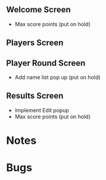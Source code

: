 ## Welcome Screen
- Max score points (put on hold)


## Players Screen


## Player Round Screen
- Add name list pop up (put on hold)

## Results Screen
- Implement Edit popup
- Max score points (put on hold)


# Notes


# Bugs
